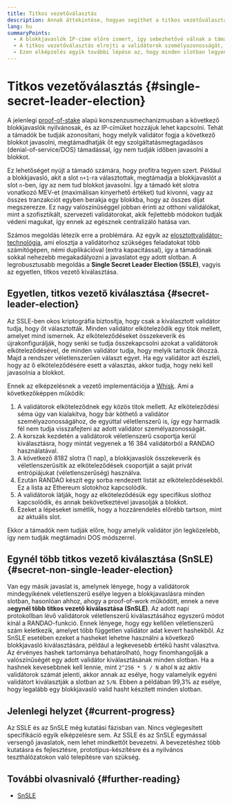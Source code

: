 ```yaml
---
title: Titkos vezetőválasztás
description: Annak áttekintése, hogyan segíthet a titkos vezetőválasztás a validátorokat megvédeni a támadóktól
lang: hu
summaryPoints:
  - A blokkjavaslók IP-címe előre ismert, így sebezhetővé válnak a támadásokkal szemben
  - A titkos vezetőválasztás elrejti a validátorok személyazonosságát, így nem tudni előre, hogy kire esik a választás
  - Ezen elképzelés egyik további lépése az, hogy minden slotban legyen véletlenszerű a validátorválasztás.
---
```


# Titkos vezetőválasztás \{#single-secret-leader-election}

A jelenlegi [proof-of-stake](/developers/docs/consensus-mechanisms/pos) alapú konszenzusmechanizmusban a következő blokkjavaslók nyilvánosak, és az IP-címüket hozzájuk lehet kapcsolni. Tehát a támadók be tudják azonosítani, hogy melyik validátor fogja a következő blokkot javasolni, megtámadhatják őt egy szolgáltatásmegtagadásos (denial-of-service/DOS) támadással, így nem tudják időben javasolni a blokkot.

Ez lehetőséget nyújt a támadó számára, hogy profitra tegyen szert. Például a blokkjavasló, akit a slot `n+1`-ra választottak, megtámadja a blokkjavaslót a slot `n`-ben, így az nem tud blokkot javasolni. Így a támadó két slotra vonatkozó MEV-et (maximálisan kinyerhető értéket) tud kivonni, vagy az összes tranzakciót egyben berakja egy blokkba, hogy az összes díjat megszerezze. Ez nagy valószínűséggel jobban érinti az otthoni validálókat, mint a szofisztikált, szervezeti validátorokat, akik fejlettebb módokon tudják védeni magukat, így ennek az egésznek centralizáló hatása van.

Számos megoldás létezik erre a problémára. Az egyik az [elosztottvalidátor-technológia](https://github.com/ethereum/distributed-validator-specs), ami elosztja a validátorhoz szükséges feladatokat több számítógépen, némi duplikációval (extra kapacitással), így a támadónak sokkal nehezebb megakadályozni a javaslatot egy adott slotban. A legrobusztusabb megoldás a **Single Secret Leader Election (SSLE)**, vagyis az egyetlen, titkos vezető kiválasztása.

## Egyetlen, titkos vezető kiválasztása \{#secret-leader-election}

Az SSLE-ben okos kriptográfia biztosítja, hogy csak a kiválasztott validátor tudja, hogy őt választották. Minden validátor elköteleződik egy titok mellett, amelyet mind ismernek. Az elköteleződéseket összekeverik és újrakonfigurálják, hogy senki se tudja összekapcsolni azokat a validátorok elköteleződésével, de minden validátor tudja, hogy melyik tartozik őhozzá. Majd a rendszer véletlenszerűen választ egyet. Ha egy validátor azt észleli, hogy az ő elköteleződésére esett a választás, akkor tudja, hogy neki kell javasolnia a blokkot.

Ennek az elképzelésnek a vezető implementációja a [Whisk](https://ethresear.ch/t/whisk-a-practical-shuffle-based-ssle-protocol-for-ethereum/11763). Ami a következőképpen működik:

1. A validátorok elköteleződnek egy közös titok mellett. Az elköteleződési séma úgy van kialakítva, hogy bár köthető a validátor személyazonosságához, de egyúttal véletlenszerű is, így egy harmadik fél nem tudja visszafejteni az adott validátor személyazonosságát.
2. A korszak kezdetén a validátorok véletlenszerű csoportja kerül kiválasztásra, hogy mintát vegyenek a 16 384 validátorból a RANDAO használatával.
3. A következő 8182 slotra (1 nap), a blokkjavaslók összekeverik és véletlenszerűsítik az elköteleződések csoportját a saját privát entrópiájukat (véletlenszerűség) használva.
4. Ezután RANDAO készít egy sorba rendezett listát az elköteleződésekből. Ez a lista az Ethereum slotokhoz kapcsolódik.
5. A validátorok látják, hogy az elköteleződésük egy specifikus slothoz kapcsolódik, és annak bekövetkeztével javasolják a blokkot.
6. Ezeket a lépéseket ismétlik, hogy a hozzárendelés előrébb tartson, mint az aktuális slot.

Ekkor a támadók nem tudják előre, hogy amelyik validátor jön legközelebb, így nem tudják megtámadni DOS módszerrel.

## Egynél több titkos vezető kiválasztása (SnSLE) \{#secret-non-single-leader-election}

Van egy másik javaslat is, amelynek lényege, hogy a validátorok mindegyikének véletlenszerű esélye legyen a blokkjavaslásra minden slotban, hasonlóan ahhoz, ahogy a proof-of-work működött, ennek a neve a**egynél több titkos vezető kiválasztása (SnSLE)**. Az adott napi protokollban lévő validátorok véletlenszerű kiválasztásához egyszerű módot kínál a RANDAO-funkció. Ennek lényege, hogy egy kellően véletlenszerű szám keletkezik, amelyet több független validátor adat kevert hashekből. Az SnSLE esetében ezeket a hasheket lehetne használni a következő blokkjavasló kiválasztására, például a legkevesebb értékű hasht választva. Az érvényes hashek tartománya behatárolható, hogy finomhangolják a valószínűségét egy adott validátor kiválasztásának minden slotban. Ha a hashnek kevesebbnek kell lennie, mint `2^256 * 5 / N` ahol `N` az aktív validátorok számát jelenti, akkor annak az esélye, hogy valamelyik egyéni validátort kiválasztják a slotban az `5/N`. Ebben a példában 99,3% az esélye, hogy legalább egy blokkjavasló valid hasht készített minden slotban.

## Jelenlegi helyzet \{#current-progress}

Az SSLE és az SnSLE még kutatási fázisban van. Nincs véglegesített specifikáció egyik elképzelésre sem. Az SSLE és az SnSLE egymással versengő javaslatok, nem lehet mindkettőt bevezetni. A bevezetéshez több kutatásra és fejlesztésre, prototípus-készítésre és a nyilvános teszthálózatokon való telepítésre van szükség.

## További olvasnivaló \{#further-reading}

- [SnSLE](https://ethresear.ch/t/secret-non-single-leader-election/11789)

